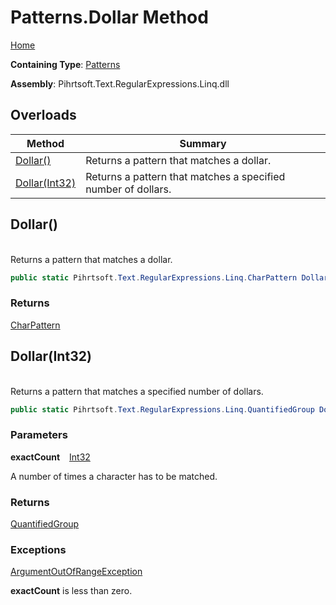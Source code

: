 # Patterns\.Dollar Method

[Home](../../../../../../README.md)

**Containing Type**: [Patterns](../README.md)

**Assembly**: Pihrtsoft\.Text\.RegularExpressions\.Linq\.dll

## Overloads

| Method | Summary |
| ------ | ------- |
| [Dollar()](#Pihrtsoft_Text_RegularExpressions_Linq_Patterns_Dollar) | Returns a pattern that matches a dollar\. |
| [Dollar(Int32)](#Pihrtsoft_Text_RegularExpressions_Linq_Patterns_Dollar_System_Int32_) | Returns a pattern that matches a specified number of dollars\. |

## Dollar\(\) <a name="Pihrtsoft_Text_RegularExpressions_Linq_Patterns_Dollar"></a>

\
Returns a pattern that matches a dollar\.

```csharp
public static Pihrtsoft.Text.RegularExpressions.Linq.CharPattern Dollar()
```

### Returns

[CharPattern](../../CharPattern/README.md)

## Dollar\(Int32\) <a name="Pihrtsoft_Text_RegularExpressions_Linq_Patterns_Dollar_System_Int32_"></a>

\
Returns a pattern that matches a specified number of dollars\.

```csharp
public static Pihrtsoft.Text.RegularExpressions.Linq.QuantifiedGroup Dollar(int exactCount)
```

### Parameters

**exactCount** &ensp; [Int32](https://docs.microsoft.com/en-us/dotnet/api/system.int32)

A number of times a character has to be matched\.

### Returns

[QuantifiedGroup](../../QuantifiedGroup/README.md)

### Exceptions

[ArgumentOutOfRangeException](https://docs.microsoft.com/en-us/dotnet/api/system.argumentoutofrangeexception)

**exactCount** is less than zero\.

